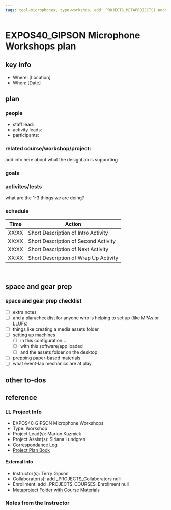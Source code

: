 ```yaml
---
tags: tool-microphones, type-workshop, add _PROJECTS_METAPROJECTS) undefined, workshop-plan
---
```



# EXPOS40_GIPSON Microphone Workshops plan

## key info
- Where: [Location]
- When: [Date]

## plan

### people
* staff lead:
* activity leads:
* participants:
### related course/workshop/project:
add info here about what the designLab is supporting
### goals
### activites/tests
what are the 1-3 things we are doing?
### schedule

| Time | Action |  
| -------- | -------- | 
| XX:XX     |  Short Description of Intro Activity    | 
| XX:XX     |  Short Description of Second Activity    | 
| XX:XX     |  Short Description of Next Activity    | 
| XX:XX     |  Short Description of Wrap Up Activity    |  
 
## space and gear prep

### space and gear prep checklist
- [ ] extra notes
- [ ] and a plan/checklist for anyone who is helping to set up (like MPAs or LLUFs)
- [ ] things like creating a media assets folder
- [ ] setting up machines 
    - [ ] in this configuration...
    - [ ] with this software/app loaded
    - [ ] and the assets folder on the desktop
- [ ] prepping paper-based materials
- [ ] what event-lab mechanics are at play 

## other to-dos

## reference
### LL Project Info
* EXPOS40_GIPSON Microphone Workshops
* Type: Workshop
* Project Lead(s): Marlon Kuzmick
* Project Assist(s): Siriana Lundgren
* [Correspondance Log](https://drive.google.com/drive/folders/1bDTn5HCrtkipmb29CTlQy7LIDjzK-sj0?usp=drive_link)
* [Project Plan Book](https://hackmd.io/@ll-23-24/HJhepxH03)

#### External Info
* Instructor(s): Terry Gipson
* Collaborator(s): add _PROJECTS_Collaborators null
* Enrollment: add _PROJECTS_COURSES_Enrollment null
* [Metaproject Folder with Course Materials](https://drive.google.com/drive/folders/1ASA6YYbO91Xpki3QZ8V2qS_PpwJcdxp1)
### Notes from the Instructor

